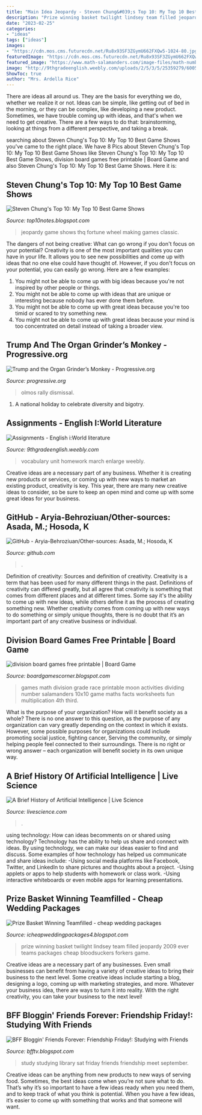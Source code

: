 ```yaml
---
title: "Main Idea Jeopardy - Steven Chung&#039;s Top 10: My Top 10 Best Game Shows"
description: "Prize winning basket twilight lindsey team filled jeopardy 2009 ever teams packages cheap bloodsuckers forkers game"
date: "2023-02-25"
categories:
- "ideas"
tags: ["ideas"]
images:
- "https://cdn.mos.cms.futurecdn.net/Ru8x93SF3ZGymU662FXQw5-1024-80.jpg"
featuredImage: "https://cdn.mos.cms.futurecdn.net/Ru8x93SF3ZGymU662FXQw5-1024-80.jpg"
featured_image: "https://www.math-salamanders.com/image-files/math-number-games-race-to-the-moon-dividing-to-10x10.gif"
image: "http://9thgradeenglish.weebly.com/uploads/2/5/3/5/25359279/6005312_orig.jpg"
ShowToc: true
author: "Mrs. Ardella Rice"
---
```



There are ideas all around us. They are the basis for everything we do, whether we realize it or not. Ideas can be simple, like getting out of bed in the morning, or they can be complex, like developing a new product. Sometimes, we have trouble coming up with ideas, and that's when we need to get creative. There are a few ways to do that: brainstorming, looking at things from a different perspective, and taking a break.

	

		
searching about Steven Chung&#039;s Top 10: My Top 10 Best Game Shows you've came to the right place. We have 8 Pics about Steven Chung&#039;s Top 10: My Top 10 Best Game Shows like Steven Chung&#039;s Top 10: My Top 10 Best Game Shows, division board games free printable | Board Game and also Steven Chung&#039;s Top 10: My Top 10 Best Game Shows. Here it is:
		
    
## Steven Chung&#039;s Top 10: My Top 10 Best Game Shows

<img loading=lazy src="http://2.bp.blogspot.com/-qIbzNypYMSE/TZfEIZkM5oI/AAAAAAAAAKU/6zE9pZyzTpM/s1600/GameShows.jpg" onerror="this.onerror=null;this.src='https://tse3.mm.bing.net/th?id=OIP.fTsq-GWWXj0xiEkweeCIRwHaEC&amp;pid=15.1';" alt="Steven Chung&#039;s Top 10: My Top 10 Best Game Shows">

_Source: top10notes.blogspot.com_

>jeopardy game shows thq fortune wheel making games classic. 

	

The dangers of not being creative: What can go wrong if you don't focus on your potential?
Creativity is one of the most important qualities you can have in your life. It allows you to see new possibilities and come up with ideas that no one else could have thought of. However, if you don't focus on your potential, you can easily go wrong. Here are a few examples: 
1) You might not be able to come up with big ideas because you're not inspired by other people or things. 
2) You might not be able to come up with ideas that are unique or interesting because nobody has ever done them before. 
3) You might not be able to come up with great ideas because you're too timid or scared to try something new. 
4) You might not be able to come up with great ideas because your mind is too concentrated on detail instead of taking a broader view.

    
## Trump And The Organ Grinder’s Monkey - Progressive.org

<img loading=lazy src="https://progressive.org/downloads/15406/download/1200x0.jpg?cb=588f8ce776041837840f3fd96f3a7b5c&amp;w=width&amp;h=height" onerror="this.onerror=null;this.src='https://tse4.mm.bing.net/th?id=OIP.FFWFOOWWwoq67h4_STmzBAHaEu&amp;pid=15.1';" alt="Trump and the Organ Grinder’s Monkey - Progressive.org">

_Source: progressive.org_

>olmos rally dismissal. 

	

1. A national holiday to celebrate diversity and bigotry.

    
## Assignments - English I:World Literature

<img loading=lazy src="http://9thgradeenglish.weebly.com/uploads/2/5/3/5/25359279/6005312_orig.jpg" onerror="this.onerror=null;this.src='https://tse4.mm.bing.net/th?id=OIP.EbZlg4mbrmq7p3SDpgNh7gHaJ4&amp;pid=15.1';" alt="Assignments - English i:World literature">

_Source: 9thgradeenglish.weebly.com_

>vocabulary unit homework march enlarge weebly. 

	

Creative ideas are a necessary part of any business. Whether it is creating new products or services, or coming up with new ways to market an existing product, creativity is key. This year, there are many new creative ideas to consider, so be sure to keep an open mind and come up with some great ideas for your business.

    
## GitHub - Aryia-Behroziuan/Other-sources: Asada, M.; Hosoda, K

<img loading=lazy src="https://opengraph.githubassets.com/10d863211f2d66f195b1d86c0c788c9fc4997f00a01c5a7198fd7924786def3a/Aryia-Behroziuan/Other-sources" onerror="this.onerror=null;this.src='https://tse1.mm.bing.net/th?id=OIP.uXh_X4IwrqlRX6K3mU0A-gHaDt&amp;pid=15.1';" alt="GitHub - Aryia-Behroziuan/Other-sources: Asada, M.; Hosoda, K">

_Source: github.com_

>. 

	

Definition of creativity: Sources and definition of creativity.
Creativity is a term that has been used for many different things in the past. Definitions of creativity can differed greatly, but all agree that creativity is something that comes from different places and at different times. Some say it's the ability to come up with new ideas, while others define it as the process of creating something new. Whether creativity comes from coming up with new ways to do something or simply unique thoughts, there is no doubt that it’s an important part of any creative business or individual.

    
## Division Board Games Free Printable | Board Game

<img loading=lazy src="https://www.math-salamanders.com/image-files/math-number-games-race-to-the-moon-dividing-to-10x10.gif" onerror="this.onerror=null;this.src='https://tse1.mm.bing.net/th?id=OIP.PBlsdNANdK1JRY8x6qP62wHaJl&amp;pid=15.1';" alt="division board games free printable | Board Game">

_Source: boardgamescorner.blogspot.com_

>games math division grade race printable moon activities dividing number salamanders 10x10 game maths facts worksheets fun multiplication 4th third. 

	

What is the purpose of your organization? How will it benefit society as a whole?
There is no one answer to this question, as the purpose of any organization can vary greatly depending on the context in which it exists. However, some possible purposes for organizations could include promoting social justice, fighting cancer, Serving the community, or simply helping people feel connected to their surroundings. There is no right or wrong answer – each organization will benefit society in its own unique way.

    
## A Brief History Of Artificial Intelligence | Live Science

<img loading=lazy src="https://cdn.mos.cms.futurecdn.net/Ru8x93SF3ZGymU662FXQw5-1024-80.jpg" onerror="this.onerror=null;this.src='https://tse3.mm.bing.net/th?id=OIP.uXL5_kSz6XYNF1TCHu--swHaD_&amp;pid=15.1';" alt="A Brief History of Artificial Intelligence | Live Science">

_Source: livescience.com_

>. 

	

using technology: How can ideas becomments on or shared using technology?
Technology has the ability to help us share and connect with ideas. By using technology, we can make our ideas easier to find and discuss. Some examples of how technology has helped us communicate and share ideas include: 
-Using social media platforms like Facebook, Twitter, and LinkedIn to share pictures and thoughts about a project. 
-Using applets or apps to help students with homework or class work. 
-Using interactive whiteboards or even mobile apps for learning presentations.

    
## Prize Basket Winning Teamfilled - Cheap Wedding Packages

<img loading=lazy src="http://1.bp.blogspot.com/_vfOHMqkm4L4/Sd1E6HgxDII/AAAAAAAACcU/o4qUBXkK6W4/s400/twilight+jeopardy.jpg" onerror="this.onerror=null;this.src='https://tse3.mm.bing.net/th?id=OIP.VhZpXG4jaDugBut4hzM92wHaE8&amp;pid=15.1';" alt="Prize Basket Winning Teamfilled - cheap wedding packages">

_Source: icheapweddingpackages4.blogspot.com_

>prize winning basket twilight lindsey team filled jeopardy 2009 ever teams packages cheap bloodsuckers forkers game. 

	

Creative ideas are a necessary part of any businesses. Even small businesses can benefit from having a variety of creative ideas to bring their business to the next level. Some creative ideas include starting a blog, designing a logo, coming up with marketing strategies, and more. Whatever your business idea, there are ways to turn it into reality. With the right creativity, you can take your business to the next level!

    
## BFF Bloggin&#039; Friends Forever: Friendship Friday!: Studying With Friends

<img loading=lazy src="https://lh5.googleusercontent.com/proxy/FgS40O2klOw2M-NbnxBiF4rajVMguJTLt8BSNeU8ryoyYJE3wRcLhmDNGWxMJdBmdmDXWQ0C75tNWYdJ0EO8KNSG9E4e6TSaYOdYBgjT4mkr=w1200-h630-p-k-no-nu" onerror="this.onerror=null;this.src='https://tse3.mm.bing.net/th?id=OIP.AS5X3_taOV-GiKLHbZe1GwHaE8&amp;pid=15.1';" alt="BFF Bloggin&#039; Friends Forever: Friendship Friday!: Studying with Friends">

_Source: bfftv.blogspot.com_

>study studying library sat friday friends friendship meet september. 

	

Creative ideas can be anything from new products to new ways of serving food. Sometimes, the best ideas come when you’re not sure what to do. That’s why it’s so important to have a few ideas ready when you need them, and to keep track of what you think is potential. When you have a few ideas, it’s easier to come up with something that works and that someone will want.

